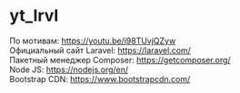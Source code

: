 # yt_lrvl

По мотивам:                   https://youtu.be/i98TUvjQZyw  </br>
Официальный сайт Laravel:     https://laravel.com/          </br>
Пакетный менеджер Composer:   https://getcomposer.org/      </br>
Node JS:                      https://nodejs.org/en/        </br>
Bootstrap CDN:                https://www.bootstrapcdn.com/

